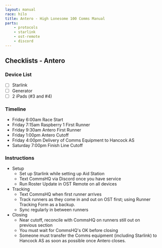```yaml
---
layout: manual
race: hilo
title: Antero - High Lonesome 100 Comms Manual
parts:
    - protocols
    - starlink
    - ost-remote
    - discord
---
```


## Checklists - Antero

### Device List
- [ ] Starlink
- [ ] Generator
- [ ] 2 iPads (#3 and #4)

### Timeline

- Friday 6:00am Race Start
- Friday 7:15am Raspberry 1 First Runner
- Friday 9:30am Antero First Runner
- Friday 1:00pm Antero Cutoff
- Friday 4:00pm Delivery of Comms Equipment to Hancock AS
- Saturday 7:00pm Finish Line Cutoff

### Instructions

- Setup
  - Set up Starlink while setting up Aid Station
  - Text CommsHQ via Discord once you have service
  - Run Roster Update in OST Remote on all devices
- Tracking
  - Text CommsHQ when first runner arrives
  - Track runners as they come in and out on OST first; using Runner Tracking Form as a backup.
  - Sync regularly in between runners
- Closing
  - Near cutoff, reconcile with CommsHQ on runners still out on previous section
  - You must wait for CommsHQ's OK before closing
  - Someone must transfer the Comms equipment (including Starlink) to Hancock AS as soon as possible once Antero closes.
